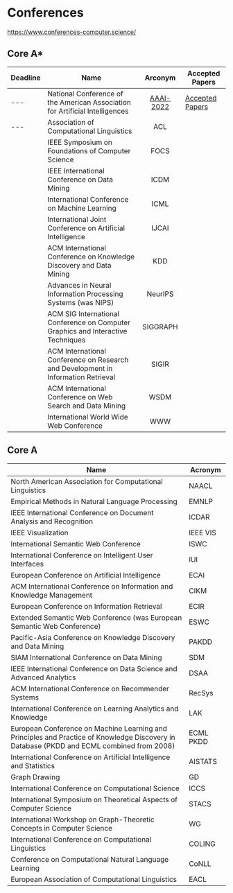 # Conferences

https://www.conferences-computer.science/

## Core A*

| Deadline | Name                                                                              | Arconym                                            | Accepted Papers                                                                                                                         |
|----------|-----------------------------------------------------------------------------------|:--------------------------------------------------:|-----------------------------------------------------------------------------------------------------------------------------------------|
| ---      | National Conference of the American Association for Artificial Intelligences      | [AAAI-2022](https://aaai.org/Conferences/AAAI-22/) | [Accepted Papers](https://aaai.org/Conferences/AAAI-22/wp-content/uploads/2021/12/AAAI-22_Accepted_Paper_List_Main_Technical_Track.pdf) |
| ---      | Association of Computational Linguistics                                          | ACL                                                |                                                                                                                                         |
|          | IEEE Symposium on Foundations of Computer Science                                 | FOCS                                               |                                                                                                                                         |
|          | IEEE International Conference on Data Mining                                      | ICDM                                               |                                                                                                                                         |
|          | International Conference on Machine Learning                                      | ICML                                               |                                                                                                                                         |
|          | International Joint Conference on Artificial Intelligence                         | IJCAI                                              |                                                                                                                                         |
|          | ACM International Conference on Knowledge Discovery and Data Mining               | KDD                                                |                                                                                                                                         |
|          | Advances in Neural Information Processing Systems (was NIPS)                      | NeurIPS                                            |                                                                                                                                         |
|          | ACM SIG International Conference on Computer Graphics and Interactive Techniques  | SIGGRAPH                                           |                                                                                                                                         |
|          | ACM International Conference on Research and Development in Information Retrieval | SIGIR                                              |                                                                                                                                         |
|          | ACM International Conference on Web Search and Data Mining                        | WSDM                                               |                                                                                                                                         |
|          | International World Wide Web Conference                                           | WWW                                                |                                                                                                                                         |

## Core A

| Name                                                                                                                                      | Acronym   |
|-------------------------------------------------------------------------------------------------------------------------------------------|-----------|
| North American Association for Computational Linguistics                                                                                  | NAACL     |
| Empirical Methods in Natural Language Processing                                                                                          | EMNLP     |
| IEEE International Conference on Document Analysis and Recognition                                                                        | ICDAR     |
| IEEE Visualization                                                                                                                        | IEEE VIS  |
| International Semantic Web Conference                                                                                                     | ISWC      |
| International Conference on Intelligent User Interfaces                                                                                   | IUI       |
| European Conference on Artificial Intelligence                                                                                            | ECAI      |
| ACM International Conference on Information and Knowledge Management                                                                      | CIKM      |
| European Conference on Information Retrieval                                                                                              | ECIR      |
| Extended Semantic Web Conference (was European Semantic Web Conference)                                                                   | ESWC      |
| Pacific-Asia Conference on Knowledge Discovery and Data Mining                                                                            | PAKDD     |
| SIAM International Conference on Data Mining                                                                                              | SDM       |
| IEEE International Conference on Data Science and Advanced Analytics                                                                      | DSAA      |
| ACM International Conference on Recommender Systems                                                                                       | RecSys    |
| International Conference on Learning Analytics and Knowledge                                                                              | LAK       |
| European Conference on Machine Learning and Principles and Practice of Knowledge Discovery in Database (PKDD and ECML combined from 2008) | ECML PKDD |
| International Conference on Artificial Intelligence and Statistics                                                                        | AISTATS   |
| Graph Drawing                                                                                                                             | GD        |
| International Conference on Computational Science                                                                                         | ICCS      |
| International Symposium on Theoretical Aspects of Computer Science                                                                        | STACS     |
| International Workshop on Graph-Theoretic Concepts in Computer Science                                                                    | WG        |
| International Conference on Computational Linguistics                                                                                     | COLING    |
| Conference on Computational Natural Language Learning                                                                                     | CoNLL     |
| European Association of Computational Linguistics                                                                                         | EACL      |
